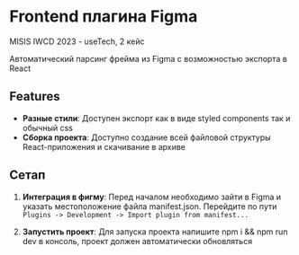 # Frontend плагина Figma
MISIS IWCD 2023 - useTech, 2 кейс

Автоматический парсинг фрейма из Figma с возможностью экспорта в React

## Features

- **Разные стили**: Доступен экспорт как в виде styled components так и обычный css
- **Сборка проекта**: Доступно создание всей файловой структуры React-приложения и скачивание в архиве

## Сетап
1. **Интеграция в фигму**: Перед началом необходимо зайти в Figma и указать местоположение файла manifest.json.
    Перейдите по пути `Plugins -> Development -> Import plugin from manifest...`

2. **Запустить проект**: Для запуска проекта напишите npm i && npm run dev в консоль, проект должен автоматически обновляться
